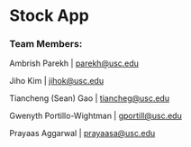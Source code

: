 # Stock App
### Team Members:

Ambrish Parekh | parekh@usc.edu

Jiho Kim | jihok@usc.edu

Tiancheng (Sean) Gao | tiancheg@usc.edu

Gwenyth Portillo-Wightman | gportill@usc.edu

Prayaas Aggarwal | prayaasa@usc.edu

